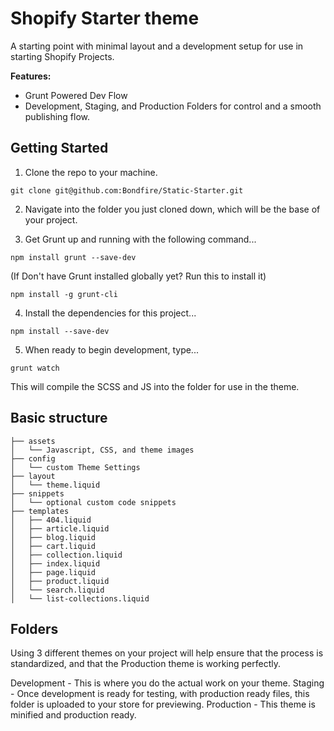 Shopify Starter theme
============

A starting point with minimal layout and a development setup for use in starting Shopify Projects.

<b>Features:</b>
- Grunt Powered Dev Flow
- Development, Staging, and Production Folders for control and a smooth publishing flow.

Getting Started
---------------

1. Clone the repo to your machine.

```git clone git@github.com:Bondfire/Static-Starter.git```

2. Navigate into the folder you just cloned down, which will be the base of your project.

3. Get Grunt up and running with the following command...

```npm install grunt --save-dev```

(If Don't have Grunt installed globally yet? Run this to install it)

```npm install -g grunt-cli```

4. Install the dependencies for this project...

```npm install --save-dev```

5. When ready to begin development, type...

```grunt watch```

This will compile the SCSS and JS into the folder for use in the theme.

Basic structure
---------------
```
├── assets
│   └── Javascript, CSS, and theme images
├── config
│   └── custom Theme Settings
├── layout
│   └── theme.liquid
├── snippets
│   └── optional custom code snippets
├── templates
│   ├── 404.liquid
│   ├── article.liquid
│   ├── blog.liquid
│   ├── cart.liquid
│   ├── collection.liquid
│   ├── index.liquid
│   ├── page.liquid
│   ├── product.liquid
│   └── search.liquid
│   └── list-collections.liquid
```

Folders
---------------
Using 3 different themes on your project will help ensure that the process is standardized, and that the Production theme is working perfectly.

Development - This is where you do the actual work on your theme.
Staging - Once development is ready for testing, with production ready files, this folder is uploaded to your store for previewing.
Production - This theme is minified and production ready.

